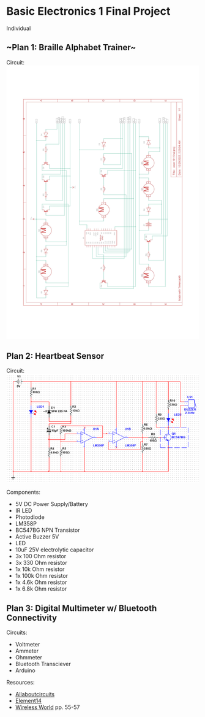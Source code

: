 # Basic Electronics 1 Final Project
Individual



## ~Plan 1: Braille Alphabet Trainer~

Circuit:
![Circuit](https://github.com/zycrus/ecen-1-final-project/blob/main/Braille%20Alphabet%20Trainer.jpg)

## Plan 2: Heartbeat Sensor

Circuit:
![Circuit](https://github.com/zycrus/ecen-1-final-project/blob/main/oximeter.PNG)

Components:
- 5V DC Power Supply/Battery
- IR LED
- Photodiode
- LM358P
- BC547BG NPN Transistor
- Active Buzzer 5V
- LED
- 10uF 25V electrolytic capacitor
- 3x 100 Ohm resistor
- 3x 330 Ohm resistor
- 1x 10k Ohm resistor
- 1x 100k Ohm resistor
- 1x 4.6k Ohm resistor
- 1x 6.8k Ohm resistor

## Plan 3: Digital Multimeter w/ Bluetooth Connectivity

Circuits:
- Voltmeter
- Ammeter
- Ohmmeter
- Bluetooth Transciever
- Arduino

Resources:
- [Allaboutcircuits](https://www.allaboutcircuits.com/textbook/experiments/chpt-3/make-your-own-multimeter/)
- [Element14](https://community.element14.com/challenges-projects/element14-presents/project-videos/w/documents/5201/episode-483-diy-miniature-multimeter?CMP=SOM-YOUTUBE-PRG-E14PRESENTS-EP483-DIY-MINIATURE-MULTIMETER-COMM)
- [Wireless World](http://www.americanradiohistory.com/Archive-Wireless-World/70s/Wireless-World-1973-03.pdf) pp. 55-57
